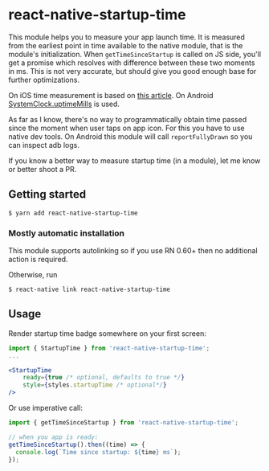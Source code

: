# react-native-startup-time

This module helps you to measure your app launch time. It is measured from the earliest point in time available to the native module, that is the module's initialization. When `getTimeSinceStartup` is called on JS side, you'll get a promise which resolves with difference between these two moments in ms. This is not very accurate, but should give you good enough base for further optimizations.

On iOS time measurement is based on [this article](https://medium.com/@michael.eisel/measuring-your-ios-apps-pre-main-time-in-the-wild-98197f3d95b4). On Android [SystemClock.uptimeMills](https://developer.android.com/reference/android/os/SystemClock.html) is used.

As far as I know, there's no way to programmatically obtain time passed since the moment when user taps on app icon. For this you have to use native dev tools. On Android this module will call `reportFullyDrawn` so you can inspect adb logs.

If you know a better way to measure startup time (in a module), let me know or better shoot a PR.

## Getting started

`$ yarn add react-native-startup-time`

### Mostly automatic installation

This module supports autolinking so if you use RN 0.60+ then no additional action is required.

Otherwise, run

`$ react-native link react-native-startup-time`

## Usage

Render startup time badge somewhere on your first screen:

```jsx
import { StartupTime } from 'react-native-startup-time';
...

<StartupTime
    ready={true /* optional, defaults to true */}
    style={styles.startupTime /* optional*/}
/>

```

Or use imperative call:

```jsx
import { getTimeSinceStartup } from 'react-native-startup-time';

// when you app is ready:
getTimeSinceStartup().then((time) => {
  console.log(`Time since startup: ${time} ms`);
});
```
